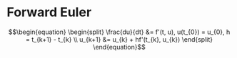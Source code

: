 # Forward Euler

$$\begin{equation}
\begin{split}
\frac{du}{dt} &= f'(t, u), u(t_{0}) = u_{0}, h = t_{k+1} - t_{k} \\
u_{k+1} &= u_{k} + hf'(t_{k}, u_{k})
\end{split}
\end{equation}$$